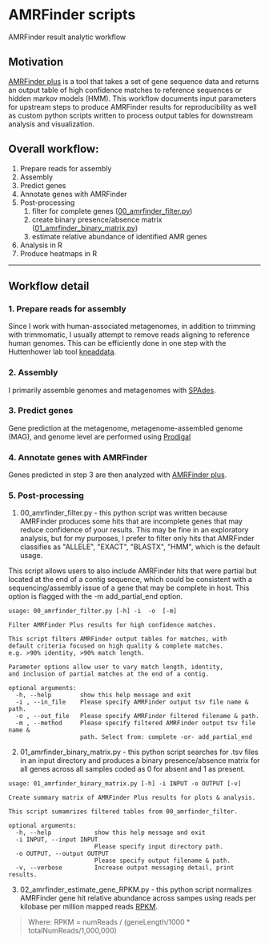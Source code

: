 # AMRFinder scripts
AMRFinder result analytic workflow

## Motivation
[AMRFinder plus](https://www.ncbi.nlm.nih.gov/pathogens/antimicrobial-resistance/AMRFinder/) is a tool that takes a set of gene sequence data and returns an output table of high confidence matches to reference sequences or hidden markov models (HMM).  This workflow documents input parameters for upstream steps to produce AMRFinder results for reproducibility as well as custom python scripts written to process output tables for downstream analysis and visualization.

## Overall workflow:
1. Prepare reads for assembly
2. Assembly
3. Predict genes
4. Annotate genes with AMRFinder
5. Post-processing
	1. filter for complete genes ([00_amrfinder_filter.py](https://github.com/michaelwoodworth/AMRFinder_scripts/blob/master/01_amrfinder_binary_matrix.py))
	2. create binary presence/absence matrix ([01_amrfinder_binary_matrix.py](https://github.com/michaelwoodworth/AMRFinder_scripts/blob/master/01_amrfinder_binary_matrix.py))
	3. estimate relative abundance of identified AMR genes
6. Analysis in R
7. Produce heatmaps in R

***

## Workflow detail

### 1. Prepare reads for assembly
Since I work with human-associated metagenomes, in addition to trimming with trimmomatic, I usually attempt to remove reads aligning to reference human genomes.  This can be efficiently done in one step with the Huttenhower lab tool [kneaddata](https://huttenhower.sph.harvard.edu/kneaddata/).

### 2. Assembly
I primarily assemble genomes and metagenomes with [SPAdes](https://cab.spbu.ru/software/spades/).

### 3. Predict genes
Gene prediction at the metagenome, metagenome-assembled genome (MAG), and genome level are performed using [Prodigal](https://github.com/hyattpd/Prodigal)

### 4. Annotate genes with AMRFinder
Genes predicted in step 3 are then analyzed with [AMRFinder plus](https://www.ncbi.nlm.nih.gov/pathogens/antimicrobial-resistance/AMRFinder/).

### 5. Post-processing

1. 00_amrfinder_filter.py - this python script was written because AMRFinder produces some hits that are incomplete genes that may reduce confidence of your results.  This may be fine in an exploratory analysis, but for my purposes, I prefer to filter only hits that AMRFinder classifies as "ALLELE", "EXACT", "BLASTX", "HMM", which is the default usage.

This script allows users to also include AMRFinder hits that were partial but located at the end of a contig sequence, which could be consistent with a sequencing/assembly issue of a gene that may be complete in host.  This option is flagged with the -m add_partial_end option.

```console
usage: 00_amrfinder_filter.py [-h] -i  -o  [-m]

Filter AMRFinder Plus results for high confidence matches.

This script filters AMRFinder output tables for matches, with
default criteria focused on high quality & complete matches.
e.g. >90% identity, >90% match length.

Parameter options allow user to vary match length, identity,
and inclusion of partial matches at the end of a contig.

optional arguments:
  -h, --help        show this help message and exit
  -i , --in_file    Please specify AMRFinder output tsv file name & path.
  -o , --out_file   Please specify AMRFinder filtered filename & path.
  -m , --method     Please specify filtered AMRFinder output tsv file name &
                    path. Select from: complete -or- add_partial_end
```

2. 01_amrfinder_binary_matrix.py - this python script searches for .tsv files in an input directory and produces a binary presence/absence matrix for all genes across all samples coded as 0 for absent and 1 as present.

```console
usage: 01_amrfinder_binary_matrix.py [-h] -i INPUT -o OUTPUT [-v]

Create summary matrix of AMRFinder Plus results for plots & analysis.

This script sumamrizes filtered tables from 00_amrfinder_filter.

optional arguments:
  -h, --help            show this help message and exit
  -i INPUT, --input INPUT
                        Please specify input directory path.
  -o OUTPUT, --output OUTPUT
                        Please specify output filename & path.
  -v, --verbose         Increase output messaging detail, print results.
```

3. 02_amrfinder_estimate_gene_RPKM.py - this python script normalizes AMRFinder gene hit relative abundance across sampes using reads per kilobase per million mapped reads [RPKM](https://sites.google.com/site/wiki4metagenomics/pdf/definition/rpkm-calculation).

>Where:
>RPKM = numReads / (geneLength/1000 * totalNumReads/1,000,000)

